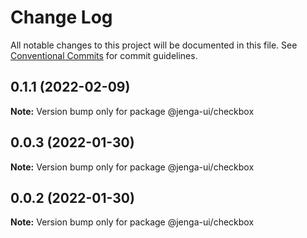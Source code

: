 # Change Log

All notable changes to this project will be documented in this file.
See [Conventional Commits](https://conventionalcommits.org) for commit guidelines.

## 0.1.1 (2022-02-09)

**Note:** Version bump only for package @jenga-ui/checkbox

## 0.0.3 (2022-01-30)

**Note:** Version bump only for package @jenga-ui/checkbox

## 0.0.2 (2022-01-30)

**Note:** Version bump only for package @jenga-ui/checkbox
